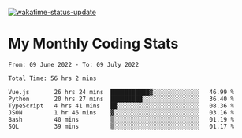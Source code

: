 [![wakatime-status-update](https://github.com/noopurphalak/noopurphalak/workflows/wakatime-status-update/badge.svg)](https://github.com/noopurphalak/noopurphalak/actions/workflows/main.yml)

# My Monthly Coding Stats

<!--START_SECTION:waka-->

```text
From: 09 June 2022 - To: 09 July 2022

Total Time: 56 hrs 2 mins

Vue.js       26 hrs 24 mins  ███████████▓░░░░░░░░░░░░░   46.99 %
Python       20 hrs 27 mins  █████████░░░░░░░░░░░░░░░░   36.40 %
TypeScript   4 hrs 41 mins   ██░░░░░░░░░░░░░░░░░░░░░░░   08.36 %
JSON         1 hr 46 mins    ▓░░░░░░░░░░░░░░░░░░░░░░░░   03.16 %
Bash         40 mins         ▒░░░░░░░░░░░░░░░░░░░░░░░░   01.19 %
SQL          39 mins         ▒░░░░░░░░░░░░░░░░░░░░░░░░   01.17 %
```

<!--END_SECTION:waka-->
